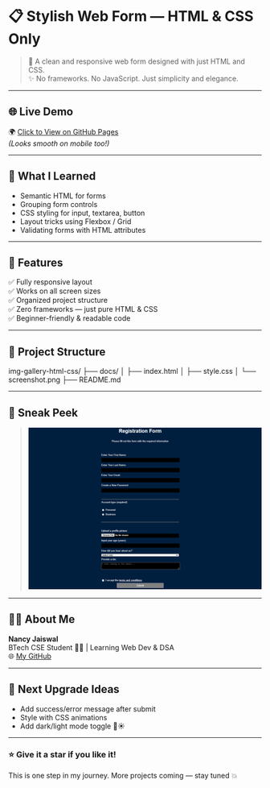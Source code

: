 # 📋 Stylish Web Form — HTML & CSS Only

> 🧠 A clean and responsive web form designed with just HTML and CSS.  
> ✨ No frameworks. No JavaScript. Just simplicity and elegance.


---

## 🌐 Live Demo

🌍 [Click to View on GitHub Pages](https://nancy-jaiswal19.github.io/form-html-css/)  
_(Looks smooth on mobile too!)_


---

## 🧠 What I Learned

- Semantic HTML for forms
- Grouping form controls
- CSS styling for input, textarea, button
- Layout tricks using Flexbox / Grid
- Validating forms with HTML attributes

---

## 🧩 Features

✅ Fully responsive layout  
✅ Works on all screen sizes  
✅ Organized project structure  
✅ Zero frameworks — just pure HTML & CSS  
✅ Beginner-friendly & readable code  

---

## 📁 Project Structure



img-gallery-html-css/
├── docs/
│ ├── index.html
│ ├── style.css
│ └── screenshot.png
├── README.md

---

## 📸 Sneak Peek


> ![Form Project Screenshot](docs/Screenshot.png)

---

## 🙋‍♀️ About Me

**Nancy Jaiswal**  
BTech CSE Student 👩‍💻 | Learning Web Dev & DSA  
🌐 [My GitHub](https://github.com/nancy-jaiswal19)

---

## 🚧 Next Upgrade Ideas

- Add success/error message after submit
- Style with CSS animations
- Add dark/light mode toggle 🌙☀️

---

### ⭐ Give it a star if you like it!

This is one step in my journey. More projects coming — stay tuned 💥
